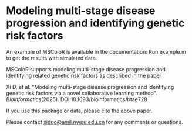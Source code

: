 # Modeling multi-stage disease progression and identifying genetic risk factors

An example of MSColoR is available in the documentation: Run example.m to get the results with simulated data.

MSColoR supports modeling multi-stage disease progression and identifying related genetic risk factors as described in the paper

  Xi D, et al. "Modeling multi-stage disease progression and identifying genetic risk factors via a novel collaborative learning method". _Bioinformatics_(2025). DOI:10.1093/bioinformatics/btae728

If you use this package or data, please cite the above paper.

Please contact xiduo@amil.nwpu.edu.cn for any comments or questions.
